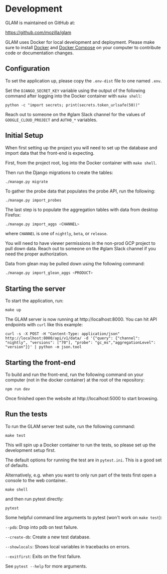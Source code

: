 Development
===========

GLAM is maintained on GitHub at:

  https://github.com/mozilla/glam

GLAM uses Docker for local development and deployment. Please make sure to
install [Docker] and [Docker Compose] on your computer to contribute code
or documentation changes.

[Docker]: https://docs.docker.com/engine/installation/#supported-platforms
[Docker Compose]: https://docs.docker.com/compose/install/

Configuration
-------------

To set the application up, please copy the ``.env-dist`` file to one named
``.env``.

Set the ``DJANGO_SECRET_KEY`` variable using the output of the following
command after logging into the Docker container with ``make shell``:

```
python -c "import secrets; print(secrets.token_urlsafe(50))"
```

Reach out to someone on the #glam Slack channel for the values of
`GOOGLE_CLOUD_PROJECT` and `AUTH0_*` variables.

Initial Setup
-------------

When first setting up the project you will need to set up the database and
import data that the front-end is expecting.

First, from the project root, log into the Docker container with ``make shell``.

Then run the Django migrations to create the tables:

```
./manage.py migrate
```

To gather the probe data that populates the probe API, run the following:

```
./manage.py import_probes
```

The last step is to populate the aggregation tables with data from desktop
Firefox:

```bash
./manage.py import_aggs <CHANNEL>
```

where `CHANNEL` is one of `nightly`, `beta`, or `release`.

You will need to have viewer permissions in the non-prod GCP project to pull
down data. Reach out to someone on the #glam Slack channel if you need the
proper authorization.

Data from glean may be pulled down using the following command:

```bash
./manage.py import_glean_aggs <PRODUCT>
```

Starting the server
-------------------

To start the application, run:

```
make up
```

The GLAM server is now running at http://localhost:8000. You can hit API
endpoints with ``curl`` like this example:

```
curl -s -X POST -H "Content-Type: application/json" http://localhost:8000/api/v1/data/ -d '{"query": {"channel": "nightly", "versions": ["70"], "probe": "gc_ms","aggregationLevel": "version"}}' | python -m json.tool
```

Starting the front-end
----------------------

To build and run the front-end, run the following command on your computer
(not in the docker container) at the root of the repository:

```
npm run dev
```

Once finished open the website at http://localhost:5000 to start browsing.

Run the tests
-------------

To run the GLAM server test suite, run the following command:

```
make test
```

This will spin up a Docker container to run the tests, so please set up the
development setup first.

The default options for running the test are in ``pytest.ini``. This is a
good set of defaults.

Alternatively, e.g. when you want to only run part of the tests first open a
console to the web container..

```
make shell
```

and then run pytest directly:

```
pytest
```

Some helpful command line arguments to pytest (won't work on ``make test``):

``--pdb``:
  Drop into pdb on test failure.

``--create-db``:
  Create a new test database.

``--showlocals``:
  Shows local variables in tracebacks on errors.

``--exitfirst``:
  Exits on the first failure.

See ``pytest --help`` for more arguments.
